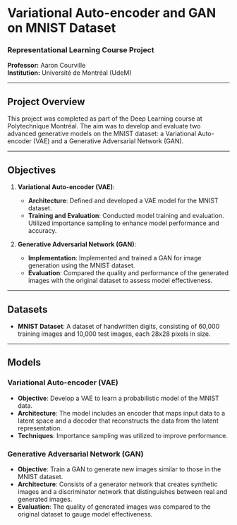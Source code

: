 # Variational Auto-encoder and GAN on MNIST Dataset

### Representational Learning Course Project  
**Professor:** Aaron Courville  
**Institution:** Université de Montréal (UdeM)  

---

## Project Overview

This project was completed as part of the Deep Learning course at Polytechnique Montréal. The aim was to develop and evaluate two advanced generative models on the MNIST dataset: a Variational Auto-encoder (VAE) and a Generative Adversarial Network (GAN). 

---

## Objectives

1. **Variational Auto-encoder (VAE)**:
   - **Architecture**: Defined and developed a VAE model for the MNIST dataset.
   - **Training and Evaluation**: Conducted model training and evaluation. Utilized importance sampling to enhance model performance and accuracy.

2. **Generative Adversarial Network (GAN)**:
   - **Implementation**: Implemented and trained a GAN for image generation using the MNIST dataset.
   - **Evaluation**: Compared the quality and performance of the generated images with the original dataset to assess model effectiveness.

---

## Datasets

- **MNIST Dataset**: A dataset of handwritten digits, consisting of 60,000 training images and 10,000 test images, each 28x28 pixels in size.

---

## Models

### Variational Auto-encoder (VAE)

- **Objective**: Develop a VAE to learn a probabilistic model of the MNIST data.
- **Architecture**: The model includes an encoder that maps input data to a latent space and a decoder that reconstructs the data from the latent representation.
- **Techniques**: Importance sampling was utilized to improve performance.

### Generative Adversarial Network (GAN)

- **Objective**: Train a GAN to generate new images similar to those in the MNIST dataset.
- **Architecture**: Consists of a generator network that creates synthetic images and a discriminator network that distinguishes between real and generated images.
- **Evaluation**: The quality of generated images was compared to the original dataset to gauge model effectiveness.

